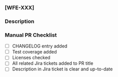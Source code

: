 ### [WFE-XXX]

### Description
<!-- Please summarize **all** changes introduced in this PR. Add explanations where needed. -->

### Manual PR Checklist

- [ ] CHANGELOG entry added
- [ ] Test coverage added
- [ ] Licenses checked
- [ ] All related Jira tickets added to PR title
- [ ] Description in Jira ticket is clear and up-to-date
